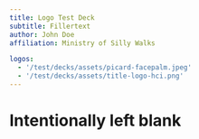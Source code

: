 ```yaml
---
title: Logo Test Deck
subtitle: Fillertext
author: John Doe
affiliation: Ministry of Silly Walks

logos:
  - '/test/decks/assets/picard-facepalm.jpeg'
  - '/test/decks/assets/title-logo-hci.png'
---
```


# Intentionally left blank
